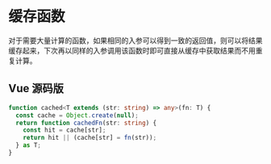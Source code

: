 # 缓存函数

对于需要大量计算的函数，如果相同的入参可以得到一致的返回值，则可以将结果缓存起来，下次再以同样的入参调用该函数时即可直接从缓存中获取结果而不用重复计算。

## Vue 源码版

```ts
function cached<T extends (str: string) => any>(fn: T) {
  const cache = Object.create(null);
  return function cachedFn(str: string) {
    const hit = cache[str];
    return hit || (cache[str] = fn(str));
  } as T;
}
```
